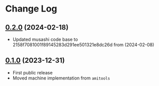 # Change Log

## [0.2.0][1] (2024-02-18)

* Updated musashi code base to 2158f7081001f89145283d291ee501321e8dc26d
  from (2024-02-08)

## [0.1.0][1] (2023-12-31)

* First public release
* Moved machine implementation from `amitools`


[1]: https://github.com/cnvogelg/machine68k/tree/v0.1.0
